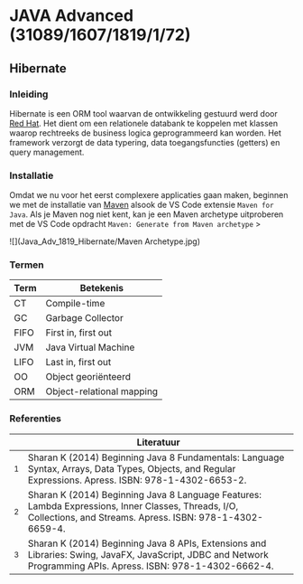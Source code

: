 # JAVA Advanced (31089/1607/1819/1/72)
## Hibernate
### Inleiding

Hibernate is een ORM tool waarvan de ontwikkeling gestuurd werd door [Red Hat](https://nl.wikipedia.org/wiki/Red_Hat). Het dient om een relationele databank te koppelen met klassen waarop rechtreeks de business logica geprogrammeerd kan worden. Het framework verzorgt de data typering, data toegangsfuncties (getters) en query management.

### Installatie

Omdat we nu voor het eerst complexere applicaties gaan maken, beginnen we met de installatie van [Maven](http://maven.apache.org/) alsook de VS Code extensie `Maven for Java`. Als je Maven nog niet kent, kan je een Maven archetype uitproberen met de VS Code opdracht  `Maven: Generate from Maven archetype` >

![](Java_Adv_1819_Hibernate/Maven Archetype.jpg)


### Termen

| Term | Betekenis                 |
|------|---------------------------|
| CT   | Compile-time              |
| GC   | Garbage Collector         |
| FIFO | First in, first out       |
| JVM  | Java Virtual Machine      |
| LIFO | Last in, first out        |
| OO   | Object georiënteerd       |
| ORM  | Object-relational mapping |

### Referenties

||Literatuur|
|-|-|
|<sup>1</sup>|Sharan K (2014) Beginning Java 8 Fundamentals: Language Syntax, Arrays, Data Types, Objects, and Regular Expressions. Apress. ISBN: 978-1-4302-6653-2.|
|<sup>2</sup>|Sharan K (2014) Beginning Java 8 Language Features: Lambda Expressions, Inner Classes, Threads, I/O, Collections, and Streams. Apress. ISBN: 978-1-4302-6659-4.|
|<sup>3</sup>|Sharan K (2014) Beginning Java 8 APIs, Extensions and Libraries: Swing, JavaFX, JavaScript, JDBC and Network Programming APIs. Apress. ISBN: 978-1-4302-6662-4.|